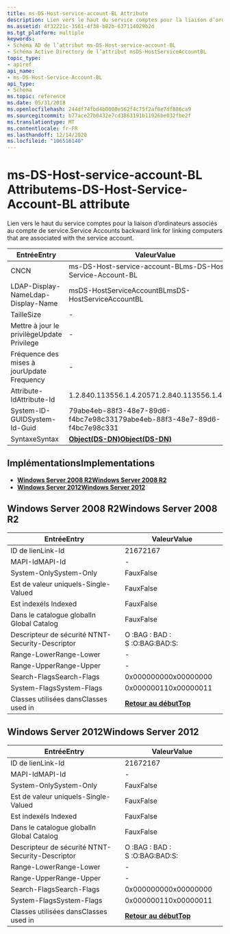 ```yaml
---
title: ms-DS-Host-service-account-BL Attribute
description: Lien vers le haut du service comptes pour la liaison d’ordinateurs associés au compte de service.
ms.assetid: 4f32221c-3561-4f38-b82b-637114029b2d
ms.tgt_platform: multiple
keywords:
- Schéma AD de l’attribut ms-DS-Host-service-account-BL
- Schéma Active Directory de l’attribut msDS-HostServiceAccountBL
topic_type:
- apiref
api_name:
- ms-DS-Host-Service-Account-BL
api_type:
- Schema
ms.topic: reference
ms.date: 05/31/2018
ms.openlocfilehash: 244df74fbd4b0008e562f4c75f2af8e7df886ca9
ms.sourcegitcommit: b77ace27b0432e7cd3863191b11926be032fbe2f
ms.translationtype: MT
ms.contentlocale: fr-FR
ms.lasthandoff: 12/14/2020
ms.locfileid: "106516140"
---
```

# <a name="ms-ds-host-service-account-bl-attribute"></a><span data-ttu-id="36113-105">ms-DS-Host-service-account-BL Attribute</span><span class="sxs-lookup"><span data-stu-id="36113-105">ms-DS-Host-Service-Account-BL attribute</span></span>

<span data-ttu-id="36113-106">Lien vers le haut du service comptes pour la liaison d’ordinateurs associés au compte de service.</span><span class="sxs-lookup"><span data-stu-id="36113-106">Service Accounts backward link for linking computers that are associated with the service account.</span></span>



| <span data-ttu-id="36113-107">Entrée</span><span class="sxs-lookup"><span data-stu-id="36113-107">Entry</span></span> | <span data-ttu-id="36113-108">Valeur</span><span class="sxs-lookup"><span data-stu-id="36113-108">Value</span></span> |
|-------------------|-----------------------------------------|
| <span data-ttu-id="36113-109">CN</span><span class="sxs-lookup"><span data-stu-id="36113-109">CN</span></span>                | <span data-ttu-id="36113-110">ms-DS-Host-service-account-BL</span><span class="sxs-lookup"><span data-stu-id="36113-110">ms-DS-Host-Service-Account-BL</span></span>           |
| <span data-ttu-id="36113-111">LDAP-Display-Name</span><span class="sxs-lookup"><span data-stu-id="36113-111">Ldap-Display-Name</span></span> | <span data-ttu-id="36113-112">msDS-HostServiceAccountBL</span><span class="sxs-lookup"><span data-stu-id="36113-112">msDS-HostServiceAccountBL</span></span>               |
| <span data-ttu-id="36113-113">Taille</span><span class="sxs-lookup"><span data-stu-id="36113-113">Size</span></span>              | \-                                      |
| <span data-ttu-id="36113-114">Mettre à jour le privilège</span><span class="sxs-lookup"><span data-stu-id="36113-114">Update Privilege</span></span>  | \-                                      |
| <span data-ttu-id="36113-115">Fréquence des mises à jour</span><span class="sxs-lookup"><span data-stu-id="36113-115">Update Frequency</span></span>  | \-                                      |
| <span data-ttu-id="36113-116">Attribute-Id</span><span class="sxs-lookup"><span data-stu-id="36113-116">Attribute-Id</span></span>      | <span data-ttu-id="36113-117">1.2.840.113556.1.4.2057</span><span class="sxs-lookup"><span data-stu-id="36113-117">1.2.840.113556.1.4.2057</span></span>                 |
| <span data-ttu-id="36113-118">System-ID-GUID</span><span class="sxs-lookup"><span data-stu-id="36113-118">System-Id-Guid</span></span>    | <span data-ttu-id="36113-119">79abe4eb-88f3-48e7-89d6-f4bc7e98c331</span><span class="sxs-lookup"><span data-stu-id="36113-119">79abe4eb-88f3-48e7-89d6-f4bc7e98c331</span></span>    |
| <span data-ttu-id="36113-120">Syntaxe</span><span class="sxs-lookup"><span data-stu-id="36113-120">Syntax</span></span>            | [<span data-ttu-id="36113-121">**Object(DS-DN)**</span><span class="sxs-lookup"><span data-stu-id="36113-121">**Object(DS-DN)**</span></span>](s-object-ds-dn.md) |



## <a name="implementations"></a><span data-ttu-id="36113-122">Implémentations</span><span class="sxs-lookup"><span data-stu-id="36113-122">Implementations</span></span>

-   [<span data-ttu-id="36113-123">**Windows Server 2008 R2**</span><span class="sxs-lookup"><span data-stu-id="36113-123">**Windows Server 2008 R2**</span></span>](#windows-server-2008-r2)
-   [<span data-ttu-id="36113-124">**Windows Server 2012**</span><span class="sxs-lookup"><span data-stu-id="36113-124">**Windows Server 2012**</span></span>](#windows-server-2012)

## <a name="windows-server-2008-r2"></a><span data-ttu-id="36113-125">Windows Server 2008 R2</span><span class="sxs-lookup"><span data-stu-id="36113-125">Windows Server 2008 R2</span></span>



| <span data-ttu-id="36113-126">Entrée</span><span class="sxs-lookup"><span data-stu-id="36113-126">Entry</span></span> | <span data-ttu-id="36113-127">Valeur</span><span class="sxs-lookup"><span data-stu-id="36113-127">Value</span></span> |
|------------------------|---------------------------------|
| <span data-ttu-id="36113-128">ID de lien</span><span class="sxs-lookup"><span data-stu-id="36113-128">Link-Id</span></span>                | <span data-ttu-id="36113-129">2167</span><span class="sxs-lookup"><span data-stu-id="36113-129">2167</span></span>                            |
| <span data-ttu-id="36113-130">MAPI-Id</span><span class="sxs-lookup"><span data-stu-id="36113-130">MAPI-Id</span></span>                | \-                              |
| <span data-ttu-id="36113-131">System-Only</span><span class="sxs-lookup"><span data-stu-id="36113-131">System-Only</span></span>            | <span data-ttu-id="36113-132">Faux</span><span class="sxs-lookup"><span data-stu-id="36113-132">False</span></span>                           |
| <span data-ttu-id="36113-133">Est de valeur unique</span><span class="sxs-lookup"><span data-stu-id="36113-133">Is-Single-Valued</span></span>       | <span data-ttu-id="36113-134">Faux</span><span class="sxs-lookup"><span data-stu-id="36113-134">False</span></span>                           |
| <span data-ttu-id="36113-135">Est indexé</span><span class="sxs-lookup"><span data-stu-id="36113-135">Is Indexed</span></span>             | <span data-ttu-id="36113-136">Faux</span><span class="sxs-lookup"><span data-stu-id="36113-136">False</span></span>                           |
| <span data-ttu-id="36113-137">Dans le catalogue global</span><span class="sxs-lookup"><span data-stu-id="36113-137">In Global Catalog</span></span>      | <span data-ttu-id="36113-138">Faux</span><span class="sxs-lookup"><span data-stu-id="36113-138">False</span></span>                           |
| <span data-ttu-id="36113-139">Descripteur de sécurité NT</span><span class="sxs-lookup"><span data-stu-id="36113-139">NT-Security-Descriptor</span></span> | <span data-ttu-id="36113-140">O :BAG : BAD : S :</span><span class="sxs-lookup"><span data-stu-id="36113-140">O:BAG:BAD:S:</span></span>                    |
| <span data-ttu-id="36113-141">Range-Lower</span><span class="sxs-lookup"><span data-stu-id="36113-141">Range-Lower</span></span>            | \-                              |
| <span data-ttu-id="36113-142">Range-Upper</span><span class="sxs-lookup"><span data-stu-id="36113-142">Range-Upper</span></span>            | \-                              |
| <span data-ttu-id="36113-143">Search-Flags</span><span class="sxs-lookup"><span data-stu-id="36113-143">Search-Flags</span></span>           | <span data-ttu-id="36113-144">0x00000000</span><span class="sxs-lookup"><span data-stu-id="36113-144">0x00000000</span></span>                      |
| <span data-ttu-id="36113-145">System-Flags</span><span class="sxs-lookup"><span data-stu-id="36113-145">System-Flags</span></span>           | <span data-ttu-id="36113-146">0x00000011</span><span class="sxs-lookup"><span data-stu-id="36113-146">0x00000011</span></span>                      |
| <span data-ttu-id="36113-147">Classes utilisées dans</span><span class="sxs-lookup"><span data-stu-id="36113-147">Classes used in</span></span>        | [<span data-ttu-id="36113-148">**Retour au début**</span><span class="sxs-lookup"><span data-stu-id="36113-148">**Top**</span></span>](c-top.md)<br/> |



## <a name="windows-server-2012"></a><span data-ttu-id="36113-149">Windows Server 2012</span><span class="sxs-lookup"><span data-stu-id="36113-149">Windows Server 2012</span></span>



| <span data-ttu-id="36113-150">Entrée</span><span class="sxs-lookup"><span data-stu-id="36113-150">Entry</span></span> | <span data-ttu-id="36113-151">Valeur</span><span class="sxs-lookup"><span data-stu-id="36113-151">Value</span></span> |
|------------------------|---------------------------------|
| <span data-ttu-id="36113-152">ID de lien</span><span class="sxs-lookup"><span data-stu-id="36113-152">Link-Id</span></span>                | <span data-ttu-id="36113-153">2167</span><span class="sxs-lookup"><span data-stu-id="36113-153">2167</span></span>                            |
| <span data-ttu-id="36113-154">MAPI-Id</span><span class="sxs-lookup"><span data-stu-id="36113-154">MAPI-Id</span></span>                | \-                              |
| <span data-ttu-id="36113-155">System-Only</span><span class="sxs-lookup"><span data-stu-id="36113-155">System-Only</span></span>            | <span data-ttu-id="36113-156">Faux</span><span class="sxs-lookup"><span data-stu-id="36113-156">False</span></span>                           |
| <span data-ttu-id="36113-157">Est de valeur unique</span><span class="sxs-lookup"><span data-stu-id="36113-157">Is-Single-Valued</span></span>       | <span data-ttu-id="36113-158">Faux</span><span class="sxs-lookup"><span data-stu-id="36113-158">False</span></span>                           |
| <span data-ttu-id="36113-159">Est indexé</span><span class="sxs-lookup"><span data-stu-id="36113-159">Is Indexed</span></span>             | <span data-ttu-id="36113-160">Faux</span><span class="sxs-lookup"><span data-stu-id="36113-160">False</span></span>                           |
| <span data-ttu-id="36113-161">Dans le catalogue global</span><span class="sxs-lookup"><span data-stu-id="36113-161">In Global Catalog</span></span>      | <span data-ttu-id="36113-162">Faux</span><span class="sxs-lookup"><span data-stu-id="36113-162">False</span></span>                           |
| <span data-ttu-id="36113-163">Descripteur de sécurité NT</span><span class="sxs-lookup"><span data-stu-id="36113-163">NT-Security-Descriptor</span></span> | <span data-ttu-id="36113-164">O :BAG : BAD : S :</span><span class="sxs-lookup"><span data-stu-id="36113-164">O:BAG:BAD:S:</span></span>                    |
| <span data-ttu-id="36113-165">Range-Lower</span><span class="sxs-lookup"><span data-stu-id="36113-165">Range-Lower</span></span>            | \-                              |
| <span data-ttu-id="36113-166">Range-Upper</span><span class="sxs-lookup"><span data-stu-id="36113-166">Range-Upper</span></span>            | \-                              |
| <span data-ttu-id="36113-167">Search-Flags</span><span class="sxs-lookup"><span data-stu-id="36113-167">Search-Flags</span></span>           | <span data-ttu-id="36113-168">0x00000000</span><span class="sxs-lookup"><span data-stu-id="36113-168">0x00000000</span></span>                      |
| <span data-ttu-id="36113-169">System-Flags</span><span class="sxs-lookup"><span data-stu-id="36113-169">System-Flags</span></span>           | <span data-ttu-id="36113-170">0x00000011</span><span class="sxs-lookup"><span data-stu-id="36113-170">0x00000011</span></span>                      |
| <span data-ttu-id="36113-171">Classes utilisées dans</span><span class="sxs-lookup"><span data-stu-id="36113-171">Classes used in</span></span>        | [<span data-ttu-id="36113-172">**Retour au début**</span><span class="sxs-lookup"><span data-stu-id="36113-172">**Top**</span></span>](c-top.md)<br/> |



 

 





